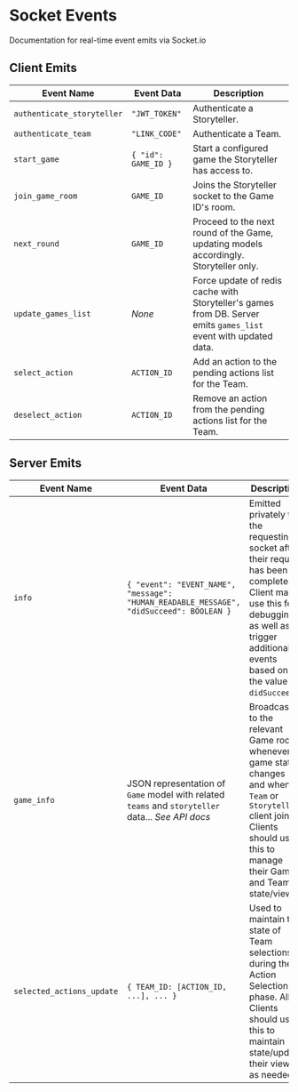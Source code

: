 # Socket Events
Documentation for real-time event emits via Socket.io

## Client Emits
Event Name | Event Data | Description
-- | -- | --
`authenticate_storyteller` | `"JWT_TOKEN"` | Authenticate a Storyteller.
`authenticate_team` | `"LINK_CODE"` | Authenticate a Team.
`start_game` | `{ "id": GAME_ID }` | Start a configured game the Storyteller has access to.
`join_game_room` | `GAME_ID` | Joins the Storyteller socket to the Game ID's room.
`next_round` | `GAME_ID` | Proceed to the next round of the Game, updating models accordingly. Storyteller only.
`update_games_list` | _None_ | Force update of redis cache with Storyteller's games from DB. Server emits `games_list` event with updated data.
`select_action` | `ACTION_ID` | Add an action to the pending actions list for the Team.
`deselect_action` | `ACTION_ID` | Remove an action from the pending actions list for the Team.

## Server Emits
Event Name | Event Data | Description
-- | -- | --
`info` | `{ "event": "EVENT_NAME", "message": "HUMAN_READABLE_MESSAGE", "didSucceed": BOOLEAN }` | Emitted privately to the requesting socket after their request has been completed. Client may use this for debugging as well as to trigger additional events based on the value of `didSucceed`.
`game_info` | JSON representation of `Game` model with related `teams` and `storyteller` data... _See API docs_ | Broadcasted to the relevant Game room whenever game state changes and when a `Team` or `Storyteller` client joins. Clients should use this to manage their Game and Team state/views.
`selected_actions_update` | `{ TEAM_ID: [ACTION_ID, ...], ... }` | Used to maintain the state of Team selections during the Action Selection phase. All Clients should use this to maintain state/update their views as needed.
